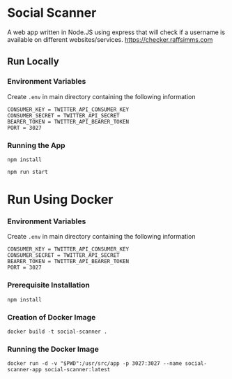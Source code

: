 # Social Scanner
 A web app written in Node.JS using express that will check if a username is available on different websites/services.
 https://checker.raffsimms.com

## Run Locally

### Environment Variables
Create `.env` in main directory containing the following information
```
CONSUMER_KEY = TWITTER_API_CONSUMER_KEY
CONSUMER_SECRET = TWITTER_API_SECRET
BEARER_TOKEN = TWITTER_API_BEARER_TOKEN
PORT = 3027
```

### Running the App
`npm install`

`npm run start`

# Run Using Docker

### Environment Variables
Create `.env` in main directory containing the following information
```
CONSUMER_KEY = TWITTER_API_CONSUMER_KEY
CONSUMER_SECRET = TWITTER_API_SECRET
BEARER_TOKEN = TWITTER_API_BEARER_TOKEN
PORT = 3027
```

### Prerequisite Installation
`npm install`

### Creation of Docker Image
`docker build -t social-scanner .`

### Running the Docker Image
`docker run -d -v "$PWD":/usr/src/app -p 3027:3027 --name social-scanner-app social-scanner:latest`
